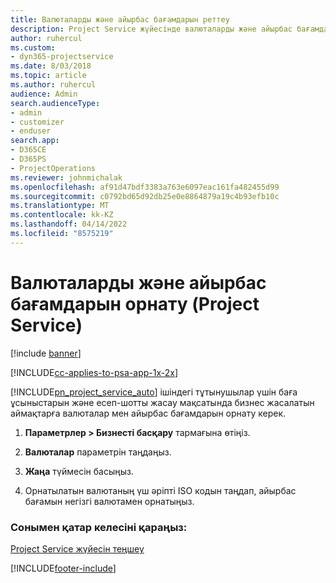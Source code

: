 ```yaml
---
title: Валюталарды және айырбас бағамдарын реттеу
description: Project Service жүйесінде валюталарды және айырбас бағамдарын орнату жолы
author: ruhercul
ms.custom:
- dyn365-projectservice
ms.date: 8/03/2018
ms.topic: article
ms.author: ruhercul
audience: Admin
search.audienceType:
- admin
- customizer
- enduser
search.app:
- D365CE
- D365PS
- ProjectOperations
ms.reviewer: johnmichalak
ms.openlocfilehash: af91d47bdf3383a763e6097eac161fa482455d99
ms.sourcegitcommit: c0792bd65d92db25e0e8864879a19c4b93efb10c
ms.translationtype: MT
ms.contentlocale: kk-KZ
ms.lasthandoff: 04/14/2022
ms.locfileid: "8575219"
---
```

# <a name="set-up-currencies-and-exchange-rates-project-service"></a>Валюталарды және айырбас бағамдарын орнату (Project Service)

[!include [banner](../includes/psa-now-project-operations.md)]

[!INCLUDE[cc-applies-to-psa-app-1x-2x](../includes/cc-applies-to-psa-app-1x-2x.md)]

[!INCLUDE[pn_project_service_auto](../includes/pn-project-service-auto.md)] ішіндегі тұтынушылар үшін баға ұсыныстарын және есеп-шотты жасау мақсатында бизнес жасалатын аймақтарға валюталар мен айырбас бағамдарын орнату керек.  
  
1.  **Параметрлер > Бизнесті басқару** тармағына өтіңіз.  
  
2.  **Валюталар** параметрін таңдаңыз.  
  
3.  **Жаңа** түймесін басыңыз.  
  
4.  Орнатылатын валютаның үш әріпті ISO кодын таңдап, айырбас бағамын негізгі валютамен орнатыңыз.  
  
### <a name="see-also"></a>Сонымен қатар келесіні қараңыз:  
 [Project Service жүйесін теңшеу](../psa/configure.md)


[!INCLUDE[footer-include](../includes/footer-banner.md)]
